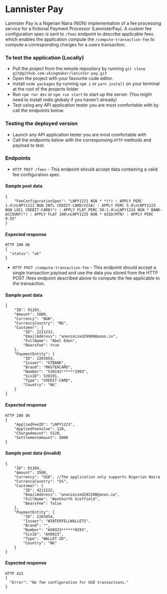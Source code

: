 # Lannister Pay
Lannister Pay is a Nigerian Naira (NGN) implementation of a fee processing service for a fictional Payment Processor (LannisterPay). A custom fee configuration spec is sent to `/fees` endpoint to describe applicable fees which enables the application compute the `/compute-transaction-fee` to compute a corresponding charges for a users transaction.

### To test the application (Locally)
- Pull the project from the remote repository by running `git clone git@github.com:vkingmaker/lanister-pay.git`
- Open the project with your favourite code editor.
- install `node packages` by running `npm i` or `yarn install` on your terminal at the root of the projects folder
- Run `npm run dev` or `npm run start` to start up the server. (You might need to install redis globaly if you haven't already)
- Test using any API application tester you are most comfortable with by call the endpoints below.

### Testing the deployed version
-	Launch any API application tester you are most comfortable with
- Call the endpoints below with the corresponsing `HTTP` methods and payload to test.

### Endpoints
-	`HTTP POST /fees` - This endpoint should accept data containing a valid fee configuration spec.

#### Sample post data
```
{
    "FeeConfigurationSpec": "LNPY1221 NGN * *(*) : APPLY PERC 1.4\nLNPY1222 NGN INTL CREDIT-CARD(VISA) : APPLY PERC 5.0\nLNPY1223 NGN LOCL CREDIT-CARD(*) : APPLY FLAT_PERC 50:1.4\nLNPY1224 NGN * BANK-ACCOUNT(*) : APPLY FLAT 100\nLNPY1225 NGN * USSD(MTN) : APPLY PERC 0.55"
}
```
#### Expected response
```
HTTP 200 OK
{
  "status": "ok"
}
```

- `HTTP POST /compute-transaction-fee` - This endpoint should accept a single transaction payload and use the data you stored from the HTTP POST /fees endpoint described above to compute the fee applicable to the transaction.


#### Sample post data
```
{
    "ID": 91203,
    "Amount": 5000,
    "Currency": "NGN",
    "CurrencyCountry": "NG",
    "Customer": {
        "ID": 2211232,
        "EmailAddress": "anonimized29900@anon.io",
        "FullName": "Abel Eden",
        "BearsFee": true
    },
    "PaymentEntity": {
        "ID": 2203454,
        "Issuer": "GTBANK",
        "Brand": "MASTERCARD",
        "Number": "530191******2903",
        "SixID": 530191,
        "Type": "CREDIT-CARD",
        "Country": "NG"
    }
}
```

#### Expected response

```
HTTP 200 OK
{
    "AppliedFeeID": "LNPY1223",
    "AppliedFeeValue": 120,
    "ChargeAmount": 5120,
    "SettlementAmount": 5000
}
```

#### Sample post data (invalid)
```
{
    "ID": 91204,
    "Amount": 3500,
    "Currency": "USD", //The application only supports Nigerian Naira
    "CurrencyCountry": "US",
    "Customer": {
        "ID": 4211232,
        "EmailAddress": "anonimized292200@anon.io",
        "FullName": "Wenthorth Scoffield",
        "BearsFee": false
    },
    "PaymentEntity": {
        "ID": 2203454,
        "Issuer": "WINTERFELLWALLETS",
        "Brand": "",
        "Number": "AX0923******0293",
        "SixID": "AX0923",
        "Type": "WALLET-ID",
        "Country": "NG"
    }
}
```

#### Expected response
```
HTTP 422
{
  "Error": "No fee configuration for USD transactions."
}
```
